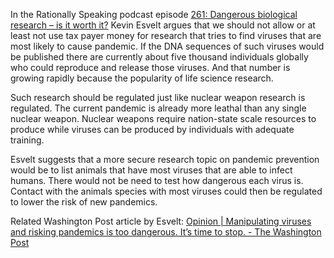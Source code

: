 In the Rationally Speaking podcast episode [261: Dangerous biological research – is it worth it?](http://rationallyspeakingpodcast.org/261-dangerous-biological-research-is-it-worth-it-kevin-esvelt/) Kevin Esvelt argues that we should not allow or at least not use tax payer money for research that tries to find viruses that are most likely to cause pandemic. If the DNA sequences of such viruses would be published there are currently about five thousand individuals globally who could reproduce and release those viruses. And that number is growing rapidly because the popularity of life science research.

Such research should be regulated just like nuclear weapon research is regulated. The current pandemic is already more leathal than any single nuclear weapon. Nuclear weapons require nation-state scale resources to produce while viruses can be produced by individuals with adequate training.

Esvelt suggests that a more secure research topic on pandemic prevention would be to list animals that have most viruses that are able to infect humans. There would not be need to test how dangerous each virus is. Contact with the animals species with most viruses could then be regulated to lower the risk of new pandemics.

Related Washington Post article by Esvelt: [Opinion | Manipulating viruses and risking pandemics is too dangerous. It’s time to stop. - The Washington Post](https://www.washingtonpost.com/opinions/2021/10/07/manipulating-viruses-risking-pandemics-is-too-dangerous-its-time-stop/)
